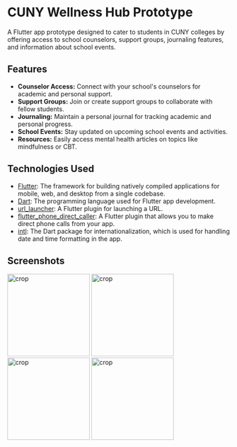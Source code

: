 # CUNY Wellness Hub Prototype

A Flutter app prototype designed to cater to students in CUNY colleges by offering access to school counselors, support groups, journaling features, and information about school events.

## Features

- **Counselor Access:** Connect with your school's counselors for academic and personal support.
- **Support Groups:** Join or create support groups to collaborate with fellow students.
- **Journaling:** Maintain a personal journal for tracking academic and personal progress.
- **School Events:** Stay updated on upcoming school events and activities.
- **Resources:** Easily access mental health articles on topics like mindfulness or CBT.

## Technologies Used

- [Flutter](https://flutter.dev/): The framework for building natively compiled applications for mobile, web, and desktop from a single codebase.
- [Dart](https://dart.dev/): The programming language used for Flutter app development.
- [url_launcher](https://pub.dev/packages/url_launcher): A Flutter plugin for launching a URL.
- [flutter_phone_direct_caller](https://pub.dev/packages/flutter_phone_direct_caller): A Flutter plugin that allows you to make direct phone calls from your app.
- [intl](https://pub.dev/packages/intl): The Dart package for internationalization, which is used for handling date and time formatting in the app.

## Screenshots

<img width="186" alt="crop" src="https://github.com/ronnyppp/cuny_wellness_hub_app_/assets/123583213/983de573-89be-42a1-afc8-7335c41f868d">

<img width="186" alt="crop" src="https://github.com/ronnyppp/cuny_wellness_hub_app_/assets/123583213/249d29d8-481a-45ff-a40a-a318de67332b">
<img width="186" alt="crop" src="https://github.com/ronnyppp/cuny_wellness_hub_app_/assets/123583213/67e2b0cc-d538-4d4c-a64e-82d563c6996d">

<img width="186" alt="crop" src="https://github.com/ronnyppp/cuny_wellness_hub_app_/assets/123583213/54c2f5b8-06bf-4eb8-a477-08b3874b28b1">





